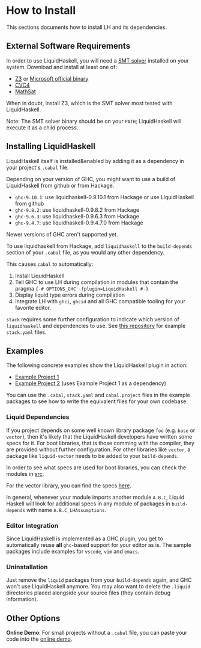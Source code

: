 # How to Install

This sections documents how to install LH and its dependencies.

## External Software Requirements

In order to use LiquidHaskell, you will need a [SMT solver](https://en.wikipedia.org/wiki/Satisfiability_modulo_theories)
installed on your system. Download and install at least one of:

* [Z3](https://github.com/Z3Prover/z3) or [Microsoft official binary](https://github.com/Z3Prover/z3/releases)
* [CVC4](https://cvc4.github.io/)
* [MathSat](https://mathsat.fbk.eu/)

When in doubt, install Z3, which is the SMT solver most tested with LiquidHaskell.

Note: The SMT solver binary should be on your `PATH`; LiquidHaskell will execute it as a child process.

## Installing LiquidHaskell

LiquidHaskell itself is installed&enabled by adding it as a dependency in your project's `.cabal` file.

Depending on your version of GHC, you might want to use a build of LiquidHaskell from github or from Hackage.

* `ghc-9.10.1`: use liquidhaskell-0.9.10.1 from Hackage or use LiquidHaskell from github
* `ghc-9.8.2`: use liquidhaskell-0.9.8.2 from Hackage
* `ghc-9.6.3`: use liquidhaskell-0.9.6.3 from Hackage
* `ghc-9.4.7`: use liquidhaskell-0.9.4.7.0 from Hackage

Newer versions of GHC aren't supported yet.

To use liquidhaskell from Hackage, add `liquidhaskell` to the `build-depends`
section of your `.cabal` file, as you would any other dependency.

This causes `cabal` to automatically:

1. Install LiquidHaskell
2. Tell GHC to use LH during compilation in modules that contain the pragma `{-# OPTIONS_GHC -fplugin=LiquidHaskell #-}`
3. Display liquid type errors during compilation
4. Integrate LH with `ghci`, `ghcid` and all GHC compatible tooling for your favorite editor.

`stack` requires some further configuration to indicate which version of `liquidhaskell`
and dependencies to use. See [this repository](https://github.com/ucsd-progsys/lh-plugin-demo)
for example `stack.yaml` files.

## Examples

The following concrete examples show the LiquidHaskell plugin in action:

- [Example Project 1](https://github.com/ucsd-progsys/lh-plugin-demo)
- [Example Project 2](https://github.com/ucsd-progsys/lh-plugin-demo-client) (uses Example Project 1 as a dependency)

You can use the `.cabal`, `stack.yaml` and `cabal.project` files in the
example packages to see how to write the equivalent files for your own
codebase.

### Liquid Dependencies

If you project depends on some well known library package `foo` (e.g. `base` or `vector`), then it's likely that the LiquidHaskell developers have written some specs for it. For boot libraries, that is those comming with the compiler, they are provided without further configuration. For other libraries like `vector`, a package like `liquid-vector` needs to be added to your `build-depends`.

In order to see what specs are used for boot libraries, you can check the
modules in [src](https://github.com/ucsd-progsys/liquidhaskell/tree/develop/src).

For the vector library, you can find the specs [here](https://github.com/ucsd-progsys/liquidhaskell/tree/develop/liquid-vector).

In general, whenever your module imports another module `A.B.C`, Liquid Haskell
will look for additional specs in any module of packages in `build-depends` with name
`A.B.C_LHAssumptions`.

### Editor Integration

Since LiquidHaskell is implemented as a GHC plugin, you get to automatically reuse **all** `ghc`-based support
for your editor as is. The sample packages include examples for `vscode`, `vim` and `emacs`.

### Uninstallation

Just remove the `liquid` packages from your `build-depends` again, and GHC won't use LiquidHaskell anymore.
You may also want to delete the `.liquid` directories placed alongside your source files (they contain debug information).

## Other Options

**Online Demo**: For small projects without a `.cabal` file, you can paste your code into the [online demo](http://goto.ucsd.edu:8090/index.html).

